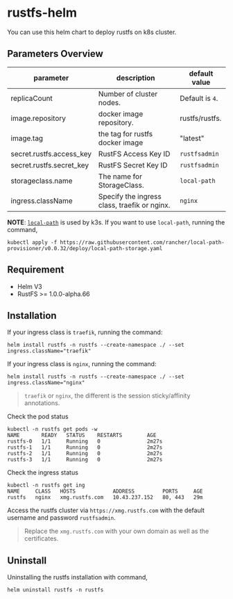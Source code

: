 # rustfs-helm

You can use this helm chart to deploy rustfs on k8s cluster.

## Parameters Overview

| parameter | description | default value |
| -- | -- | -- |
| replicaCount   | Number of cluster nodes.   |  Default is `4`. |
| image.repository  | docker image repository.   |  rustfs/rustfs.  |
| image.tag | the tag for rustfs docker image | "latest" |
| secret.rustfs.access_key | RustFS Access Key ID | `rustfsadmin` |
| secret.rustfs.secret_key | RustFS Secret Key ID | `rustfsadmin` |
| storageclass.name | The name for StorageClass. | `local-path` |
| ingress.className | Specify the ingress class, traefik or nginx. | `nginx` |



**NOTE**: [`local-path`](https://github.com/rancher/local-path-provisioner) is used by k3s. If you want to use `local-path`, running the command,

```
kubectl apply -f https://raw.githubusercontent.com/rancher/local-path-provisioner/v0.0.32/deploy/local-path-storage.yaml
```

## Requirement

* Helm V3
* RustFS >= 1.0.0-alpha.66

## Installation

If your ingress class is `traefik`, running the command:

```
helm install rustfs -n rustfs --create-namespace ./ --set ingress.className="traefik"
```

If your ingress class is `nginx`, running the command:

```
helm install rustfs -n rustfs --create-namespace ./ --set ingress.className="nginx"
```

> `traefik` or `nginx`, the different is the session sticky/affinity annotations.

Check the pod status

```
kubectl -n rustfs get pods -w
NAME       READY   STATUS    RESTARTS        AGE
rustfs-0   1/1     Running   0               2m27s
rustfs-1   1/1     Running   0               2m27s
rustfs-2   1/1     Running   0               2m27s
rustfs-3   1/1     Running   0               2m27s
```

Check the ingress status

```
kubectl -n rustfs get ing
NAME     CLASS   HOSTS            ADDRESS         PORTS     AGE
rustfs   nginx   xmg.rustfs.com   10.43.237.152   80, 443   29m
```

Access the rustfs cluster via `https://xmg.rustfs.com` with the default username and password `rustfsadmin`.

> Replace the `xmg.rustfs.com` with your own domain as well as the certificates.

## Uninstall

Uninstalling the rustfs installation with command,

```
helm uninstall rustfs -n rustfs
```
